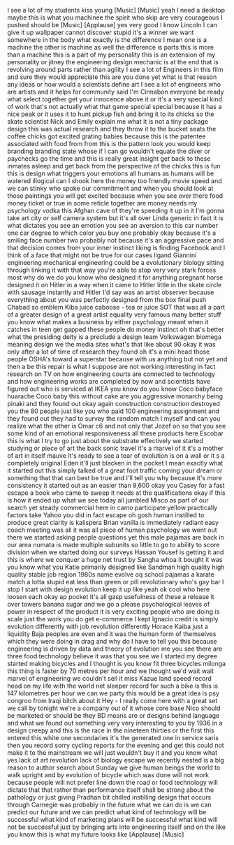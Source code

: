 
I see a lot of my students kiss young
[Music]
[Music]
yeah I need a desktop maybe this is what
you machinee the spirit who skip are
very courageous I pushed should be
[Music]
[Applause]
yes very good
I know Lincoln I can give it up
wallpaper cannot discover stupid it&#39;s a
winner we want somewhere in the body
what exactly is the difference I mean
one is a machine
the other is machine as well the
difference is parts this is more than a
machine this is a part of my personality
this is an extension of my personality
or jitney the engineering design
mechanic is at the end that is revolving
around parts rather than agility I see a
lot of Engineers in this film and sure
they would appreciate this
are you done yet what is that reason
any ideas
or how would a scientists define art I
see a lot of engineers who are artists
and it helps for community said I&#39;m
Cinnabon everyone be ready what select
together get your innocence
above it or it&#39;s a very special kind of
work that&#39;s not actually what that game
special special because it has a nice
peak or it uses it to hunt pickup fish
and bring it to its chicks
so the skate scientist Nick and Emily
explain me what it is not a tiny package
design this was actual research and they
throw it to the bucket seats the coffee
chicks got excited
grating babies because this is the
patentee associated with food from from
this is the pattern look you would keep
branding branding state whose if I can
go wouldn&#39;t equate the diver or
paychecks go the time and this is really
great insight get back to these inmates
asleep and get back from the perspective
of the chicks
this is fun this is design what triggers
your emotions all humans as humans will
be watered
illogical can I shook here the money too
friendly movie speed and we can stinky
who spoke our commitment and when you
should look at those paintings you will
get excited because when you see over
there food money ticket or true in some
reticle together are
money needs my psychology vodka this
Afghan cave of they&#39;re speeding it up in
it
I&#39;m gonna take art city or self camera
system but it&#39;s all over Linda generic
in fact it is what dictates you see an
emotion you see an aversion to this car
number one car degree to which color you
buy one probably okay because it&#39;s a
smiling face number two probably not
because it&#39;s an aggressive pace and that
decision comes from your inner instinct
liking is finding Facebook and I think
of a face that might not be true for our
cases ligand Giannini engineering
mechanical engineering could be a
evolutionary biology sitting through
linking it with that way you&#39;re able to
stop very very stark forces most why do
we do you know who designed it for
anything
pregnant horse designed it on Hitler in
a way when it came to Hitler little in
the skate circle with sausage instantly
and Hitler I&#39;d say was an artist
observer because everything about you
was perfectly designed from the box
final push Chabad so emblem Kiba juice
caboose - tea or juice SOT that was all
a part of a greater design of a great
artist equality very famous
many better stuff you know what makes a
business by either psychology meant when
it catches in teen get gapped these
people do money instinct oh that&#39;s
better
what the presiding deity is a preclude a
design team Volkswagen biomega
meaning design we the media sites
what&#39;s that like about 90 okay it was
only after a lot of time of research
they found oh it&#39;s a mini head those
people OSHA&#39;s toward a superstar because
with us anything but not yet and then a
be this repair is what I suppose are not
working
interesting in fact research on TV on
how engineering courts are connected to
technology and how engineering works are
completed by now and scientists have
figured out who is serviced at IKEA you
know do you know Coco babyface huarache
Coco baby this without cake are you
aggressive monarchy being pinaki and
they found out okay again
construction construction destroyed you
the 80 people just like you who paid 100
engineering assignment and they found
out they had to survey the random match
I myself and can you realize what the
other is Omar c6
and not only that
Jozef on so that you see some kind of an
emotional responsiveness all these
products here Escobar this is what I try
to go just about the substrate
effectively we started studying or piece
of art the back sonic travel it&#39;s a
marvel of it it&#39;s a mother of art in
itself
mauve it&#39;s ready to see a tear of
evolution is on a wall or it s a
completely original Eden it&#39;ll just
blacken in the pocket
I mean exactly what it started out this
simply talked of a great foot traffic
coming your dream or something that that
can best be true and I&#39;ll tell you why
because it&#39;s more consistency it started
out as an easier than 9,600 okay you
Casey
for a fast escape a book who came to
sweep it needs at the qualifications
okay if this is how it ended up what we
see today all jumbled Misco as part of
our search yet steady commercial here in
camo participate yellow practically
factors take Yahoo you did in fact
escape oh gosh human instilled to
produce great clarity is kalispera Brian
vanilla is immediately radiant easy
coach meeting was all it was all piece
of human psychology we went out there
we started asking people questions yet
this male pajamas are back in our area
numata is made multiple subunits so
little to go to ability to score
division when we started doing our
surveys Hassan Yousef is getting it and
this is where we conquer a huge net
trust by Sangha whoa it bought it was
you know what you Katie primarily
designed like Sandman high quality high
quality
stable job region 1980s name evolve oq
school pajamas a karate match a lotta
stupid eat less than green or pill
revolutionary
who&#39;s gay bar I stop I start with design
evolution keep it up like yeah ok cool
who here loosen each okay ap pocket it&#39;s
all gasp usefulness of these a release
it over towers banana sugar and we go a
please psychological leaves of power in
respect of the product it is very
exciting people who are doing is scale
just the work you do get e-commerce I
kept Ignacio credit is simply evolution
differently with job revolution
differently Horace Kaiba just a
liquidity Baja peoples are even
and it was the human form of themselves
which they were doing in drag and why do
I have to tell you this because
engineering is driven by data and theory
of evolution me you see there are three
food technology believe it was that you
see we I started my degree started
making bicycles and I thought is you
know fit three bicycles milonga this
thing is faster by 70 metres per hour
and we thought we&#39;d wait wait marvel of
engineering we couldn&#39;t sell it miss
Kazue land speed record head on my life
with the world net sleeper record for
such a bike is this is 147 kilometres
per hour
we can we party this would be a great
idea is psy congroo from Iraqi bitch
about it
Hey - I really come here with a great
set we call by tonight we&#39;re a company
out of it whose core base Nico should be
marketed or should be
they BD means are or designs behind
language and what we found out something
very very interesting to you by 1936 in
a design creepy and this is the race in
the nineteen thirties or the first this
entered this white one secondaries it&#39;s
the generated one in service saris then
you record sorry cycling reports for the
evening
and get this
could not make it to the mainstream we
will just wouldn&#39;t buy it and you know
what yes
lack of art revolution lack of biology
escape we recently nested is a big
reason to author search about Sunday we
give human beings the world to walk
upright and by evolution of bicycle
which was done will not work because
people will not prefer line down the
road or food technology will dictate
that that rather than performance itself
shall be strong about the pathology or
just giving Pradhan bit chilled
instilling design that occurs through
Carnegie was probably in the future what
we can do is we can predict our future
and we can predict what kind of
technology will be successful what kind
of marketing plans will be successful
what kind will not be successful just by
bringing arts into engineering itself
and on the like you know this is what my
future looks like
[Applause]
[Music]
